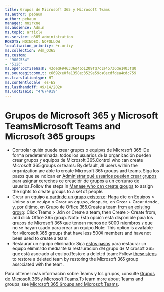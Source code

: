 ```yaml
---
title: Grupos de Microsoft 365 y Microsoft Teams
ms.author: pebaum
author: pebaum
manager: mnirkhe
ms.audience: Admin
ms.topic: article
ms.service: o365-administration
ROBOTS: NOINDEX, NOFOLLOW
localization_priority: Priority
ms.collection: Adm_O365
ms.custom:
- "9002534"
- "5126"
ms.openlocfilehash: 43ded6946336d4bb1209fd7c1a45736de1403fd0
ms.sourcegitcommit: c6692ce0fa1358ec3529e59ca0ecdfdea4cdc759
ms.translationtype: HT
ms.contentlocale: es-ES
ms.lasthandoff: 09/14/2020
ms.locfileid: "47674919"
---
```

# <a name="microsoft-teams-and-microsoft-365-groups"></a><span data-ttu-id="a7d9f-102">Grupos de Microsoft 365 y Microsoft Teams</span><span class="sxs-lookup"><span data-stu-id="a7d9f-102">Microsoft Teams and Microsoft 365 groups</span></span>

- <span data-ttu-id="a7d9f-103">Controlar quién puede crear grupos o equipos de Microsoft 365: De forma predeterminada, todos los usuarios de la organización pueden crear grupos y equipos de Microsoft 365.</span><span class="sxs-lookup"><span data-stu-id="a7d9f-103">Control who can create Microsoft 365 groups or teams: By default, all users within the organization are able to create Microsoft 365 groups and teams.</span></span> <span data-ttu-id="a7d9f-104">Siga los pasos que se indican en [Administrar qué usuarios pueden crear grupos](https://support.office.com/article/4c46c8cb-17d0-44b5-9776-005fced8e618) para asignar derechos de creación de grupos a un conjunto de usuarios.</span><span class="sxs-lookup"><span data-stu-id="a7d9f-104">Follow the steps in [Manage who can create groups](https://support.office.com/article/4c46c8cb-17d0-44b5-9776-005fced8e618) to assign the rights to create groups to a set of people.</span></span>
- <span data-ttu-id="a7d9f-105">Crear un equipo [a partir de un grupo existente](https://support.microsoft.com/office/24ec428e-40d7-4a1a-ab87-29be7d145865): Haga clic en Equipos > Unirse a un equipo o Crear un equipo, después, en Crear > Crear desde, y, por último, en Grupo de Office 365.</span><span class="sxs-lookup"><span data-stu-id="a7d9f-105">Create a team  [from an existing group](https://support.microsoft.com/office/24ec428e-40d7-4a1a-ab87-29be7d145865): Click Teams > Join or Create a team, then Create > Create from, and click Office 365 group.</span></span> <span data-ttu-id="a7d9f-106">Nota: Esta opción está disponible para los grupos de Microsoft 365 que tengan menos de 5000 miembros y que no se hayan usado para crear un equipo.</span><span class="sxs-lookup"><span data-stu-id="a7d9f-106">Note: This option is available for Microsoft 365 groups that have less 5000 members and have not been used to create a team.</span></span>
- <span data-ttu-id="a7d9f-107">Restaurar un equipo eliminado: Siga [estos pasos](https://docs.microsoft.com/microsoftteams/archive-or-delete-a-team#restore-a-deleted-team) para restaurar un equipo eliminado mediante la restauración del grupo de Microsoft 365 que está asociado al equipo.</span><span class="sxs-lookup"><span data-stu-id="a7d9f-107">Restore a deleted team: Follow [these steps](https://docs.microsoft.com/microsoftteams/archive-or-delete-a-team#restore-a-deleted-team) to restore a deleted team by restoring the Microsoft 365 group associated with the team.</span></span>

<span data-ttu-id="a7d9f-108">Para obtener más información sobre Teams y los grupos, consulte [Grupos de Microsoft 365 y Microsoft Teams](https://docs.microsoft.com/microsoftteams/office-365-groups).</span><span class="sxs-lookup"><span data-stu-id="a7d9f-108">To learn more about Teams and groups, see [Microsoft 365 Groups and Microsoft Teams](https://docs.microsoft.com/microsoftteams/office-365-groups).</span></span>
